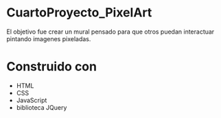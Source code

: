 # CuartoProyecto_PixelArt
El objetivo fue crear un mural pensado para que otros puedan interactuar pintando imagenes pixeladas.

# Construido con
  * HTML
  * CSS 
  * JavaScript
  * biblioteca JQuery
